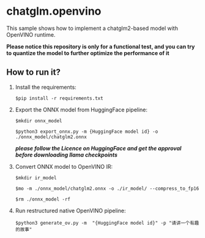 # chatglm.openvino

This sample shows how to implement a chatglm2-based model with OpenVINO runtime.

**Please notice this repository is only for a functional test, and you can try to quantize the model to further optimize the performance of it**

## How to run it?
1. Install the requirements:

    ```$pip install -r requirements.txt```

2. Export the ONNX model from HuggingFace pipeline:

    ```$mkdir onnx_model```

    ```$python3 export_onnx.py -m {HuggingFace model id} -o ./onnx_model/chatglm2.onnx```

    ***please follow the Licence on HuggingFace and get the approval before downloading llama checkpoints***

3. Convert ONNX model to OpenVINO IR:

    ```$mkdir ir_model```

    ```$mo -m ./onnx_model/chatglm2.onnx -o ./ir_model/ --compress_to_fp16```
    
    ```$rm ./onnx_model -rf```
    
4. Run restructured native OpenVINO pipeline:

    ```$python3 generate_ov.py -m  "{HuggingFace model id}" -p "请讲一个有趣的故事" ```